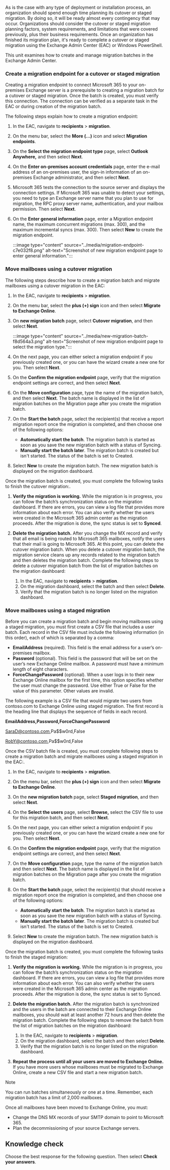 As is the case with any type of deployment or installation process, an organization should spend enough time planning its cutover or staged migration. By doing so, it will be ready almost every contingency that may occur. Organizations should consider the cutover or staged migration planning factors, system requirements, and limitations that were covered previously, plus their business requirements. Once an organization has finished its migration plan, it's ready to complete a cutover or staged migration using the Exchange Admin Center (EAC) or Windows PowerShell.

This unit examines how to create and manage migration batches in the Exchange Admin Center.

### Create a migration endpoint for a cutover or staged migration

Creating a migration endpoint to connect Microsoft 365 to your on-premises Exchange server is a prerequisite to creating a migration batch for a cutover or staged migration. Once the batch is created, you must verify this connection. The connection can be verified as a separate task in the EAC or during creation of the migration batch.

The following steps explain how to create a migration endpoint:

1.  In the EAC, navigate to **recipients** &gt; **migration**.
2.  On the menu bar, select the **More (…)** icon and select **Migration endpoints**.
3.  On the **Select the migration endpoint type** page, select **Outlook Anywhere,** and then select **Next**.
4.  On the **Enter on-premises account credentials** page, enter the e-mail address of an on-premises user, the sign-in information of an on-premises Exchange administrator, and then select **Next**.
5.  Microsoft 365 tests the connection to the source server and displays the connection settings. If Microsoft 365 was unable to detect your settings, you need to type an Exchange server name that you plan to use for migration, the RPC proxy server name, authentication, and your mailbox permission. Then select **Next**.
6.  On the **Enter general information** page, enter a Migration endpoint name, the maximum concurrent migrations (max. 300), and the maximum incremental syncs (max. 300). Then select **New** to create the migration endpoint.

     :::image type="content" source="../media/migration-endpoint-c7e032f8.png" alt-text="Screenshot of new migration endpoint page to enter general information.":::


### Move mailboxes using a cutover migration

The following steps describe how to create a migration batch and migrate mailboxes using a cutover migration in the EAC: ‎

1.  In the EAC, navigate to **recipients** &gt; **migration**.
2.  On the menu bar, select the **plus (+) sign** icon and then select **Migrate to Exchange Online**.
3.  On **new migration batch** page, select **Cutover migration**, and then select **Next**.

     :::image type="content" source="../media/new-migration-batch-f8d564a3.png" alt-text="Screenshot of new migration endpoint page to select the migration type.":::


4.  On the next page, you can either select a migration endpoint if you previously created one, or you can have the wizard create a new one for you. Then select **Next**.
5.  On the **Confirm the migration endpoint** page, verify that the migration endpoint settings are correct, and then select **Next**.
6.  On the **Move configuration** page, type the name of the migration batch, and then select **Next**. The batch name is displayed in the list of migration batches on the Migration page after you create the migration batch.
7.  On the **Start the batch** page, select the recipient(s) that receive a report migration report once the migration is completed, and then choose one of the following options:
    
     -  **Automatically start the batch**. The migration batch is started as soon as you save the new migration batch with a status of Syncing.
     -  **Manually start the batch later**. The migration batch is created but isn't started. The status of the batch is set to Created.
8.  Select **New** to create the migration batch. The new migration batch is displayed on the migration dashboard.

Once the migration batch is created, you must complete the following tasks to finish the cutover migration:‎.

1.  **Verify the migration is working.** While the migration is in progress, you can follow the batch’s synchronization status on the migration dashboard. If there are errors, you can view a log file that provides more information about each error. You can also verify whether the users were created in the Microsoft 365 admin center as the migration proceeds. After the migration is done, the sync status is set to **Synced**.
2.  **Delete the migration batch.** After you change the MX record and verify that all email is being routed to Microsoft 365 mailboxes, notify the users that their mail is going to Microsoft 365. At this point, you can delete the cutover migration batch. When you delete a cutover migration batch, the migration service cleans up any records related to the migration batch and then deletes the migration batch. Complete the following steps to delete a cutover migration batch from the list of migration batches on the migration dashboard:
    
    1.  In the EAC, navigate to **recipients** &gt; **migration**.
    2.  On the migration dashboard, select the batch and then select **Delete**.
    3.  Verify that the migration batch is no longer listed on the migration dashboard.

### Move mailboxes using a staged migration

Before you can create a migration batch and begin moving mailboxes using a staged migration, you must first create a CSV file that includes a user batch. Each record in the CSV file must include the following information (in this order), each of which is separated by a comma:

 -  **EmailAddress** (required). This field is the email address for a user’s on-premises mailbox.
 -  **Password** (optional). This field is the password that will be set on the user’s new Exchange Online mailbox. A password must have a minimum length of eight characters.
 -  **ForceChangePassword** (optional). When a user logs in to their new Exchange Online mailbox for the first time, this option specifies whether the user must change the password. Use either True or False for the value of this parameter. Other values are invalid.

The following example is a CSV file that would migrate two users from contoso.com to Exchange Online using staged migration. The first record is the heading line that displays the sequence of fields in each record.

**EmailAddress,Password,ForceChangePassword**

SaraD@contoso.com,Pa$$w0rd,False

RobY@contoso.com,Pa$$w0rd,False

Once the CSV batch file is created, you must complete following steps to create a migration batch and migrate mailboxes using a staged migration in the EAC:‎.

1.  In the EAC, navigate to **recipients** &gt; **migration**.
2.  On the menu bar, select the **plus (+) sign** icon and then select **Migrate to Exchange Online**.
3.  On the **new migration batch** page, select **Staged migration**, and then select **Next**.
4.  On the **Select the users** page, select **Browse,** select the CSV file to use for this migration batch, and then select **Next**.
5.  On the next page, you can either select a migration endpoint if you previously created one, or you can have the wizard create a new one for you. Then select **Next**.
6.  On the **Confirm the migration endpoint** page, verify that the migration endpoint settings are correct, and then select **Next**.
7.  On the **Move configuration** page, type the name of the migration batch and then select **Next**. The batch name is displayed in the list of migration batches on the Migration page after you create the migration batch.
8.  On the **Start the batch** page, select the recipient(s) that should receive a migration report once the migration is completed, and then choose one of the following options:
    
     -  **Automatically start the batch**. The migration batch is started as soon as you save the new migration batch with a status of Syncing.
     -  **Manually start the batch later**. The migration batch is created but isn't started. The status of the batch is set to Created.
9.  Select **New** to create the migration batch. The new migration batch is displayed on the migration dashboard.

Once the migration batch is created, you must complete the following tasks to finish the staged migration:

1.  **Verify the migration is working.** While the migration is in progress, you can follow the batch’s synchronization status on the migration dashboard. If there are errors, you can view a log file that provides more information about each error. You can also verify whether the users were created in the Microsoft 365 admin center as the migration proceeds. After the migration is done, the sync status is set to Synced.
2.  **Delete the migration batch.** After the migration batch is synchronized and the users in the batch are connected to their Exchange Online mailboxes, you should wait at least another 72 hours and then delete the migration batch. Complete the following steps to remove the batch from the list of migration batches on the migration dashboard:
    
    1.  In the EAC, navigate to **recipients** &gt; **migration**.
    2.  On the migration dashboard, select the batch and then select **Delete**.
    3.  Verify that the migration batch is no longer listed on the migration dashboard.
3.  **Repeat the process until all your users are moved to Exchange Online.** If you have more users whose mailboxes must be migrated to Exchange Online, create a new CSV file and start a new migration batch.

> [!NOTE]
> ‎You can run batches simultaneously or one at a time. Remember, each migration batch has a limit of 2,000 mailboxes.

Once all mailboxes have been moved to Exchange Online, you must:

 -  Change the DNS MX records of your SMTP domain to point to Microsoft 365.
 -  Plan the decommissioning of your source Exchange servers.

## Knowledge check

Choose the best response for the following question. Then select **Check your answers**.